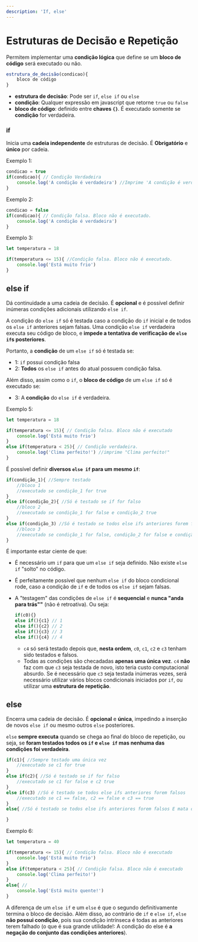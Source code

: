 ```yaml
---
description: 'If, else'
---
```


# Estruturas de Decisão e Repetição

Permitem implementar uma **condição lógica** que define se um **bloco de código** será executado ou não.

```javascript
estrutura_de_decisão(condicao){
    bloco de código
}
```

* **estrutura de decisão**: Pode ser `if`, `else if` ou `else`
* **condição**: Qualquer expressão em javascript que retorne `true` ou `false`
* **bloco de código**: definido entre **chaves `{}`**. É executado somente se **condição** for verdadeira.

### if

Inicia uma **cadeia independente** de estruturas de decisão. É **Obrigatório** e **único** por cadeia.

Exemplo 1:

```javascript
condicao = true
if(condicao){ // Condição Verdadeira
    console.log('A condição é verdadeira') //Imprime 'A condição é verdadeira'
}
```

Exemplo 2:

```javascript
condicao = false
if(condicao){ // Condição falsa. Bloco não é executado. 
    console.log('A condição é verdadeira')
}
```

Exemplo 3:

```javascript
let temperatura = 18

if(temperatura <= 15){ //Condição falsa. Bloco não é executado. 
    console.log('Está muito frio') 
}
```

## else if

Dá continuidade a uma cadeia de decisão. É **opcional** e é possível definir inúmeras condições adicionais utilizando `else if`.

A condição do `else if` só é testada caso a condição do `if` inicial e de todos os `else if` anteriores sejam falsas. Uma condição `else if` verdadeira executa seu código de bloco, e **impede a tentativa de verificação de `else if`s posteriores**.

Portanto, a **condição** de um `else if` só é testada se:

* 1: `if` possui condição falsa
* 2: **Todos** os `else if` antes do atual possuem condição falsa.

Além disso, assim como o `if`, o **bloco de código** de um `else if` só é executado se:

* 3: A **condição** do `else if` é verdadeira. 

Exemplo 5:

```javascript
let temperatura = 18

if(temperatura <= 15){ // Condição falsa. Bloco não é executado
    console.log('Está muito frio')
}
else if(temperatura < 25){ // Condição verdadeira. 
    console.log('Clima perfeito!') //imprime "Clima perfeito!"
}
```

É possível definir **diversos `else if` para um mesmo `if`**:

```javascript
if(condição_1){ //Sempre testado
    //bloco 1
    //executado se condição_1 for true
}
else if(condição_2){ //Só é testado se if for falso
    //bloco 2
    //executado se condição_1 for false e condição_2 true
}
else if(condição_3) //Só é testado se todos else ifs anteriores forem falsos
    //bloco 3
    //executado se condição_1 for false, condição_2 for false e condição_3 true
}
```

É importante estar ciente de que:

* É necessário um `if` para que um `else if` seja definido. Não existe `else if` "solto" no código. 
* É perfeitamente possível que nenhum `else if` do bloco condicional rode, caso a condição de `if` e de todos os `else if` sejam falsas. 
* A "testagem" das condições de `else if` é **sequencial** e **nunca "anda para trás""** \(não é retroativa\). Ou seja:

  ```javascript
  if(c0){}
  else if(){c1} // 1 
  else if(){c2} // 2
  else if(){c3} // 3
  else if(){c4} // 4
  ```

  * `c4` só será testado depois que, **nesta ordem**, `c0`, `c1`, `c2` e `c3` tenham sido testados e falsos. 
  * Todas as condições são checadadas **apenas uma única vez**. `c4` **não** faz com que `c3` seja testada de novo, isto teria custo computacional absurdo. Se é necessário que `c3` seja testada inúmeras vezes, será necessário utilizar vários blocos condicionais iniciados por `if`, ou utilizar uma **estrutura de repetição**. 

## else

Encerra uma cadeia de decisão. É **opcional** e **única**, impedindo a inserção de novos `else if` ou mesmo outros `else` posteriores.

`else` **sempre executa** quando se chega ao final do bloco de repetição, ou seja, se **foram testados todos os `if` e `else if` mas nenhuma das condições foi verdadeira**.

```javascript
if(c1){ //Sempre testado uma única vez
    //executado se c1 for true
}
else if(c2){ //Só é testado se if for falso
    //executado se c1 for false e c2 true
}
else if(c3) //Só é testado se todos else ifs anteriores forem falsos
    //executado se c1 == false, c2 == false e c3 == true
}
else{ //Só é testado se todos else ifs anteriores forem falsos E mata o bloco condicional. 

}
```

Exemplo 6:

```javascript
let temperatura = 40

if(temperatura <= 15){ // Condição falsa. Bloco não é executado
    console.log('Está muito frio')
}
else if(temperatura < 25){ // Condição falsa. Bloco não é executado
    console.log('Clima perfeito!')
}
else{ //
    console.log('Está muito quente!')
}
```

A diferença de um `else if` e um `else` é que o segundo definitivamente termina o bloco de decisão. Além disso, ao contrário de `if` e `else if`, `else` **não possui condição**, pois sua condição intrínseca é todas as anteriores terem falhado \(o que é sua grande utilidade!: A condição do else é **a negação do conjunto das condições anteriores**\).

